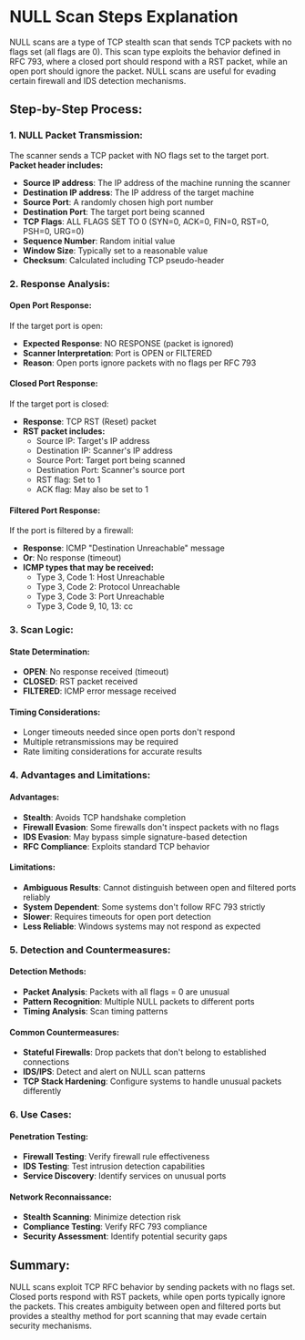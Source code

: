 # NULL Scan Steps Explanation

NULL scans are a type of TCP stealth scan that sends TCP packets with no flags set (all flags are 0). This scan type exploits the behavior defined in RFC 793, where a closed port should respond with a RST packet, while an open port should ignore the packet. NULL scans are useful for evading certain firewall and IDS detection mechanisms.

## Step-by-Step Process:

### 1. NULL Packet Transmission:

The scanner sends a TCP packet with NO flags set to the target port.
**Packet header includes:**

- **Source IP address**: The IP address of the machine running the scanner
- **Destination IP address**: The IP address of the target machine
- **Source Port**: A randomly chosen high port number
- **Destination Port**: The target port being scanned
- **TCP Flags**: ALL FLAGS SET TO 0 (SYN=0, ACK=0, FIN=0, RST=0, PSH=0, URG=0)
- **Sequence Number**: Random initial value
- **Window Size**: Typically set to a reasonable value
- **Checksum**: Calculated including TCP pseudo-header

### 2. Response Analysis:

#### **Open Port Response:**

If the target port is open:

- **Expected Response**: NO RESPONSE (packet is ignored)
- **Scanner Interpretation**: Port is OPEN or FILTERED
- **Reason**: Open ports ignore packets with no flags per RFC 793

#### **Closed Port Response:**

If the target port is closed:

- **Response**: TCP RST (Reset) packet
- **RST packet includes:**
  - Source IP: Target's IP address
  - Destination IP: Scanner's IP address
  - Source Port: Target port being scanned
  - Destination Port: Scanner's source port
  - RST flag: Set to 1
  - ACK flag: May also be set to 1

#### **Filtered Port Response:**

If the port is filtered by a firewall:

- **Response**: ICMP "Destination Unreachable" message
- **Or**: No response (timeout)
- **ICMP types that may be received:**
  - Type 3, Code 1: Host Unreachable
  - Type 3, Code 2: Protocol Unreachable
  - Type 3, Code 3: Port Unreachable
  - Type 3, Code 9, 10, 13: cc

### 3. Scan Logic:

#### **State Determination:**

- **OPEN**: No response received (timeout)
- **CLOSED**: RST packet received
- **FILTERED**: ICMP error message received

#### **Timing Considerations:**

- Longer timeouts needed since open ports don't respond
- Multiple retransmissions may be required
- Rate limiting considerations for accurate results

### 4. Advantages and Limitations:

#### **Advantages:**

- **Stealth**: Avoids TCP handshake completion
- **Firewall Evasion**: Some firewalls don't inspect packets with no flags
- **IDS Evasion**: May bypass simple signature-based detection
- **RFC Compliance**: Exploits standard TCP behavior

#### **Limitations:**

- **Ambiguous Results**: Cannot distinguish between open and filtered ports reliably
- **System Dependent**: Some systems don't follow RFC 793 strictly
- **Slower**: Requires timeouts for open port detection
- **Less Reliable**: Windows systems may not respond as expected

### 5. Detection and Countermeasures:

#### **Detection Methods:**

- **Packet Analysis**: Packets with all flags = 0 are unusual
- **Pattern Recognition**: Multiple NULL packets to different ports
- **Timing Analysis**: Scan timing patterns

#### **Common Countermeasures:**

- **Stateful Firewalls**: Drop packets that don't belong to established connections
- **IDS/IPS**: Detect and alert on NULL scan patterns
- **TCP Stack Hardening**: Configure systems to handle unusual packets differently

### 6. Use Cases:

#### **Penetration Testing:**

- **Firewall Testing**: Verify firewall rule effectiveness
- **IDS Testing**: Test intrusion detection capabilities
- **Service Discovery**: Identify services on unusual ports

#### **Network Reconnaissance:**

- **Stealth Scanning**: Minimize detection risk
- **Compliance Testing**: Verify RFC 793 compliance
- **Security Assessment**: Identify potential security gaps

## Summary:

NULL scans exploit TCP RFC behavior by sending packets with no flags set. Closed ports respond with RST packets, while open ports typically ignore the packets. This creates ambiguity between open and filtered ports but provides a stealthy method for port scanning that may evade certain security mechanisms.
